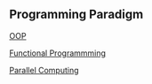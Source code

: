Programming Paradigm
----
[OOP](OOP)

[Functional Programmming](Functional_Programming.md)

[Parallel Computing](parallelcomputing.md)
